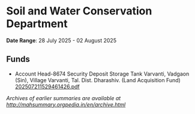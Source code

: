 # Soil and Water Conservation Department

**Date Range**: 28 July 2025 - 02 August 2025


## Funds
- Account Head-8674 Security Deposit Storage Tank Varvanti, Vadgaon (Sin), Village Varvanti, Tal. Dist. Dharashiv. (Land Acquisition Fund)\
  [202507211529461426.pdf](https://gr.maharashtra.gov.in/Site/Upload/Government%20Resolutions/English/202507211529461426...pdf)


*Archives of earlier summaries are available at http://mahsummary.orgpedia.in/en/archive.html*